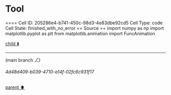 # Tool

==== Cell ID: 205286e4-b741-450c-98d3-4e83dbe92cd5
Cell Type: code
Cell State: finished_with_no_error
== Source ==
import numpy as np
import matplotlib.pyplot as plt
from matplotlib.animation import FuncAnimation


[child ⬇️](#4d48d409-b039-4710-a14f-02fc6c931f17)

---

(main branch ⎇)
###### 4d48d409-b039-4710-a14f-02fc6c931f17
[parent ⬆️](#91b3c3b2-7d21-4d58-9cd3-1794186263b0)
